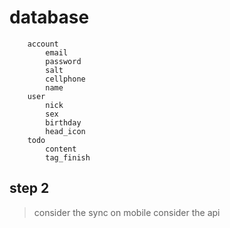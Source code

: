 # database
```
    account
        email
        password
        salt
        cellphone
        name
    user
        nick
        sex
        birthday
        head_icon
    todo
        content
        tag_finish
```
## step 2
>consider the sync on mobile
>consider the api
